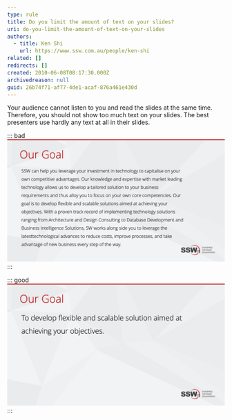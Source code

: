 ```yaml
---
type: rule
title: Do you limit the amount of text on your slides?
uri: do-you-limit-the-amount-of-text-on-your-slides
authors:
  - title: Ken Shi
    url: https://www.ssw.com.au/people/ken-shi
related: []
redirects: []
created: 2010-06-08T08:17:30.000Z
archivedreason: null
guid: 26b74f71-af77-4de1-acaf-876a461e430d
---
```

Your audience cannot listen to you and read the slides at the same time. Therefore, you should not show too much text on your slides. The best presenters use hardly any text at all in their slides.  

<!--endintro-->

::: bad
![Figure: Bad example - Too much text/content on this slide](/rules/do-you-limit-the-amount-of-text-on-your-slides/badtext.jpg)
:::

::: good
![Figure: Good example - Less is more](/rules/do-you-limit-the-amount-of-text-on-your-slides/goodtext.jpg)
:::
